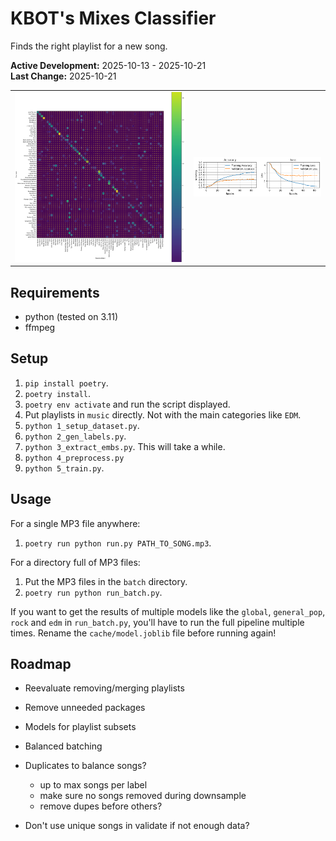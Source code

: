 # KBOT's Mixes Classifier
Finds the right playlist for a new song.

**Active Development:** 2025-10-13 - 2025-10-21<br>
**Last Change:** 2025-10-21<br>

| | |
| :---: | :---: |
| ![](/Screenshots/1-Stats-Matrix.png) | ![](/Screenshots/2-Stats-Graph.png) |

## Requirements
- python (tested on 3.11)
- ffmpeg

## Setup
1. `pip install poetry`.
2. `poetry install`.
3. `poetry env activate` and run the script displayed.
4. Put playlists in `music` directly. Not with the main categories like `EDM`.
5. `python 1_setup_dataset.py`.
6. `python 2_gen_labels.py`.
7. `python 3_extract_embs.py`. This will take a while.
8. `python 4_preprocess.py`
9. `python 5_train.py`.

## Usage
For a single MP3 file anywhere:
1. `poetry run python run.py PATH_TO_SONG.mp3`.

For a directory full of MP3 files:
1. Put the MP3 files in the `batch` directory.
2. `poetry run python run_batch.py`.

If you want to get the results of multiple models like the `global`, `general_pop`, `rock` and `edm` in `run_batch.py`, you'll have to run the full pipeline multiple times. Rename the `cache/model.joblib` file before running again!

## Roadmap
- Reevaluate removing/merging playlists
- Remove unneeded packages
- Models for playlist subsets

- Balanced batching
- Duplicates to balance songs?
    - up to max songs per label
    - make sure no songs removed during downsample
    - remove dupes before others?
- Don't use unique songs in validate if not enough data?
